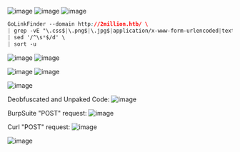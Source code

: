 ![image](https://github.com/karanshergill/Hack-the-Box/assets/83878909/f9b4668c-68c6-4114-b523-0f024af4b1c8)
![image](https://github.com/karanshergill/Hack-the-Box/assets/83878909/e50c6152-3712-4f06-9de5-f57966c064ae)
![image](https://github.com/karanshergill/Hack-the-Box/assets/83878909/b8b6ea67-e726-4542-8d83-7bf320db840d)
```CSS
GoLinkFinder --domain http://2million.htb/ \
| grep -vE "\.css$|\.png$|\.jpg$|application/x-www-form-urlencoded|text/xml|text/plain|text/html|text/css|text/png|image/png" \
| sed '/^\s*$/d' \
| sort -u
```
![image](https://github.com/karanshergill/Hack-the-Box/assets/83878909/9b5d3d5e-ecd8-4255-af8c-53593846158a)
![image](https://github.com/karanshergill/Hack-the-Box/assets/83878909/6ba312ef-250e-4656-8bee-c51d75b241ad)

![image](https://github.com/karanshergill/Hack-the-Box/assets/83878909/fd9dc172-9886-4b28-8962-7be3ded751a3)
![image](https://github.com/karanshergill/Hack-the-Box/assets/83878909/c7668030-3c04-4f97-9741-217dfeac01c2)

![image](https://github.com/karanshergill/Hack-the-Box/assets/83878909/6c1dde86-0d63-4961-83c2-c57a4e24046b)

Deobfuscated and Unpaked Code:
![image](https://github.com/karanshergill/Hack-the-Box/assets/83878909/a3262db5-961b-4988-9b20-dadefc3dc2f6)

BurpSuite "POST" request:
![image](https://github.com/karanshergill/Hack-the-Box/assets/83878909/3f352610-464e-4f7a-9514-2f62704ba7e2)

Curl "POST" request:
![image](https://github.com/karanshergill/Hack-the-Box/assets/83878909/62afc69f-00bb-4e16-a223-d9f5fc1e1ef3)


![image](https://github.com/karanshergill/Hack-the-Box/assets/83878909/c05daab2-a9d8-4edc-a4f1-bd4283d70534)

